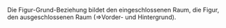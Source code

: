 Die Figur-Grund-Beziehung bildet den eingeschlossenen Raum, die Figur, den ausgeschlossenen Raum (=>Vorder- und Hintergrund).